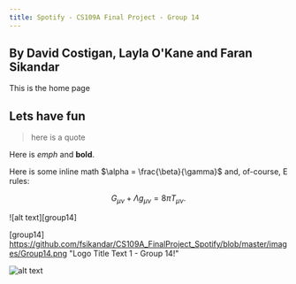 ```yaml
---
title: Spotify - CS109A Final Project - Group 14
---
```


## By David Costigan, Layla O'Kane and Faran Sikandar

This is the home page

## Lets have fun

>here is a quote

Here is *emph* and **bold**.

Here is some inline math $\alpha = \frac{\beta}{\gamma}$ and, of-course, E rules:

$$ G_{\mu\nu} + \Lambda g_{\mu\nu}  = 8 \pi T_{\mu\nu} . $$

![alt text][group14]

[group14] https://github.com/fsikandar/CS109A_FinalProject_Spotify/blob/master/images/Group14.png "Logo Title Text 1 - Group 14!"

![alt text](https://github.com/fsikandar/CS109A_FinalProject_Spotify/blob/master/images/Group14.png "Logo Title Text 1")

